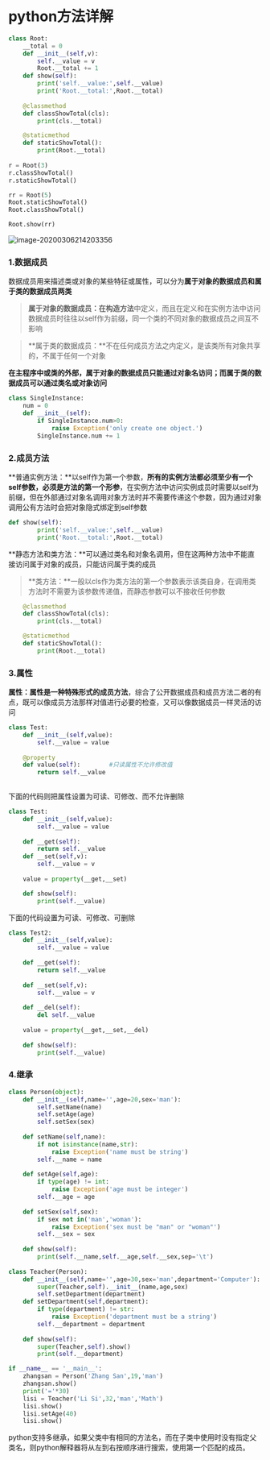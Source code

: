 # python方法详解

```python
class Root:
    __total = 0
    def __init__(self,v):
        self.__value = v
        Root.__total += 1
    def show(self):
        print('self.__value:',self.__value)
        print('Root.__total:',Root.__total)
    
    @classmethod
    def classShowTotal(cls):
        print(cls.__total)

    @staticmethod
    def staticShowTotal():
        print(Root.__total)
    
r = Root(3)
r.classShowTotal()
r.staticShowTotal()

rr = Root(5)
Root.staticShowTotal()
Root.classShowTotal()

Root.show(rr)
```

![image-20200306214203356](C:\Users\xasmall\AppData\Roaming\Typora\typora-user-images\image-20200306214203356.png)

### 1.数据成员

数据成员用来描述类或对象的某些特征或属性，可以分为**属于对象的数据成员和属于类的数据成员两类**

 > **属于对象的数据成员：**在**构造方法**中定义，而且在定义和在实例方法中访问数据成员时往往以self作为前缀，同一个类的不同对象的数据成员之间互不影响

 > **属于类的数据成员：**不在任何成员方法之内定义，是该类所有对象共享的，不属于任何一个对象

**在主程序中或类的外部，属于对象的数据成员只能通过对象名访问；而属于类的数据成员可以通过类名或对象访问**

```python
class SingleInstance:
    num = 0
    def __init__(self):
        if SingleInstance.num>0:
            raise Exception('only create one object.')
        SingleInstance.num += 1
```

### 2.成员方法

**普通实例方法：**以self作为第一个参数，**所有的实例方法都必须至少有一个self参数，必须是方法的第一个形参**，在实例方法中访问实例成员时需要以self为前缀，但在外部通过对象名调用对象方法时并不需要传递这个参数，因为通过对象调用公有方法时会把对象隐式绑定到self参数

```python
def show(self):
        print('self.__value:',self.__value)
        print('Root.__total:',Root.__total)
```

**静态方法和类方法：**可以通过类名和对象名调用，但在这两种方法中不能直接访问属于对象的成员，只能访问属于类的成员

>**类方法：**一般以cls作为类方法的第一个参数表示该类自身，在调用类方法时不需要为该参数传递值，而静态参数可以不接收任何参数

```python
 	@classmethod
    def classShowTotal(cls):
        print(cls.__total)

    @staticmethod
    def staticShowTotal():
        print(Root.__total)
```

### 3.属性

**属性：**属性是一种特殊形式的**成员方法**，综合了公开数据成员和成员方法二者的有点，既可以像成员方法那样对值进行必要的检查，又可以像数据成员一样灵活的访问

```python
class Test:
    def __init__(self,value):
        self.__value = value
       
    @property
    def value(self):		#只读属性不允许修改值
        return self.__value
    
```
下面的代码则把属性设置为可读、可修改、而不允许删除


```python
class Test:
    def __init__(self,value):
        self.__value = value
    
    def __get(self):
        return self.__value
    def __set(self,v):
        self.__value = v
    
    value = property(__get,__set)

    def show(self):
        print(self.__value)
```

下面的代码设置为可读、可修改、可删除

```python
class Test2:
    def __init__(self,value):
        self.__value = value
    
    def __get(self):
        return self.__value
    
    def __set(self,v):
        self.__value = v
    
    def __del(self):
        del self.__value
    
    value = property(__get,__set,__del)
    
    def show(self):
        print(self.__value)
```

### 4.继承

```python
class Person(object):
    def __init__(self,name='',age=20,sex='man'):
        self.setName(name)
        self.setAge(age)
        self.setSex(sex)
    
    def setName(self,name):
        if not isinstance(name,str):
            raise Exception('name must be string')
        self.__name = name
    
    def setAge(self,age):
        if type(age) != int:
            raise Exception('age must be integer')
        self.__age = age
    
    def setSex(self,sex):
        if sex not in('man','woman'):
            raise Exception('sex must be "man" or "woman"')
        self.__sex = sex
        
    def show(self):
        print(self.__name,self.__age,self.__sex,sep='\t')
    
class Teacher(Person):
    def __init__(self,name='',age=30,sex='man',department='Computer'):
        super(Teacher,self).__init__(name,age,sex)
        self.setDepartment(department)
    def setDepartment(self,department):
        if type(department) != str:
            raise Exception('department must be a string')
        self.__department = department
    
    def show(self):
        super(Teacher,self).show()
        print(self.__department)

if __name__ == '__main__':
    zhangsan = Person('Zhang San',19,'man')
    zhangsan.show()
    print('='*30)
    lisi = Teacher('Li Si',32,'man','Math')
    lisi.show()
    lisi.setAge(40)
    lisi.show()

```

python支持多继承，如果父类中有相同的方法名，而在子类中使用时没有指定父类名，则python解释器将从左到右按顺序进行搜索，使用第一个匹配的成员。